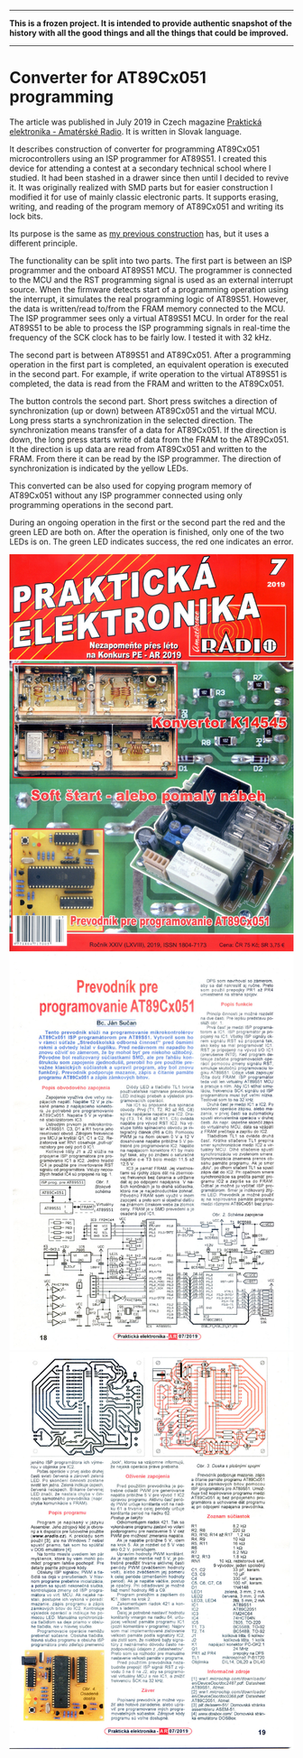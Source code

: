 ***

**This is a frozen project. It is intended to provide authentic snapshot of the
history with all the good things and all the things that could be improved.**

***

# Converter for AT89Cx051 programming

The article was published in July 2019 in Czech magazine [Praktická
elektronika - Amatérské Radio](http://aradio.cz). It is written in Slovak
language.

It describes construction of converter for programming AT89Cx051
microcontrollers using an ISP programmer for AT89S51. I created this device for
attending a contest at a secondary technical school where I studied. It had been
stashed in a drawer since then until I decided to revive it. It was originally
realized with SMD parts but for easier construction I modified it for use of
mainly classic electronic parts. It supports erasing, writing, and reading of
the program memory of AT89Cx051 and writing its lock bits.

Its purpose is the same as [my previous
construction](https://github.com/jansucan/aradio-atcisp) has, but it uses a
different principle.

The functionality can be split into two parts. The first part is between an ISP
programmer and the onboard AT89S51 MCU. The programmer is connected to the MCU
and the RST programming signal is used as an external interrupt source. When the
firmware detects start of a programming operation using the interrupt, it
simulates the real programming logic of AT89S51. However, the data is
written/read to/from the FRAM memory connected to the MCU. The ISP programmer
sees only a virtual AT89S51 MCU. In order for the real AT89S51 to be able to
process the ISP programming signals in real-time the frequency of the SCK clock
has to be fairly low. I tested it with 32 kHz.

The second part is between AT89S51 and AT89Cx051. After a programming operation
in the first part is completed, an equivalent operation is executed in the
second part. For example, if write operation to the virtual AT89S51 is
completed, the data is read from the FRAM and written to the AT89Cx051.

The button controls the second part. Short press switches a direction of
synchronization (up or down) between AT89Cx051 and the virtual MCU. Long press
starts a synchronization in the selected direction. The synchronization means
transfer of a data for AT89Cx051. If the direction is down, the long press
starts write of data from the FRAM to the AT89Cx051. It the direction is up data
are read from AT89Cx051 and written to the FRAM. From there it can be read by
the ISP programmer. The direction of synchronization is indicated by the yellow
LEDs.

This converted can be also used for copying program memory of AT89Cx051 without
any ISP programmer connected using only programming operations in the second
part.

During an ongoing operation in the first or the second part the red and the
green LED are both on. After the operation is finished, only one of the two LEDs
is on. The green LED indicates success, the red one indicates an error.

![Title page](article/aradio_0.jpg)
![Page 1](article/aradio_1.jpg)
![Page 2](article/aradio_2.jpg)
